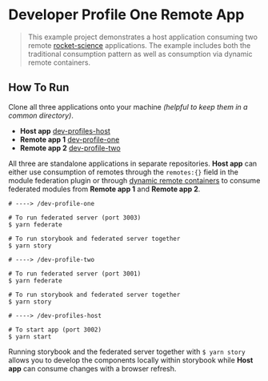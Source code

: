 # Developer Profile One Remote App

> This example project demonstrates a host application consuming two remote [rocket-science](https://github.com/SketchLagoon/rocket-science) applications. The example includes both the traditional consumption pattern as well as consumption via dynamic remote containers.

## How To Run

Clone all three applications onto your machine _(helpful to keep them in a common directory)_.

- **Host app** [dev-profiles-host](https://github.com/ahoward2/dev-profiles-host)
- **Remote app 1** [dev-profile-one](https://github.com/ahoward2/dev-profile-one)
- **Remote app 2** [dev-profile-two](https://github.com/ahoward2/dev-profile-two)

All three are standalone applications in separate repositories. **Host app** can either use consumption of remotes through the `remotes:{}` field in the module federation plugin or through [dynamic remote containers](https://webpack.js.org/concepts/module-federation/#dynamic-remote-containers) to consume federated modules from **Remote app 1** and **Remote app 2**.

```
# ----> /dev-profile-one

# To run federated server (port 3003)
$ yarn federate

# To run storybook and federated server together
$ yarn story
```

```
# ----> /dev-profile-two

# To run federated server (port 3001)
$ yarn federate

# To run storybook and federated server together
$ yarn story
```

```
# ----> /dev-profiles-host

# To start app (port 3002)
$ yarn start
```

Running storybook and the federated server together with `$ yarn story` allows you to develop the components locally within storybook while **Host app** can consume changes with a browser refresh.
